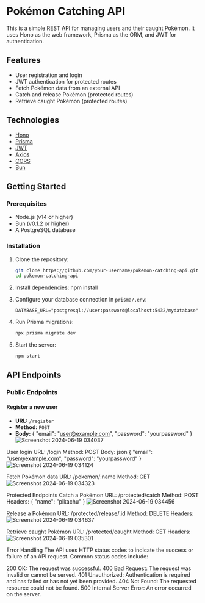 # Pokémon Catching API

This is a simple REST API for managing users and their caught Pokémon. It uses Hono as the web framework, Prisma as the ORM, and JWT for authentication.

## Features

- User registration and login
- JWT authentication for protected routes
- Fetch Pokémon data from an external API
- Catch and release Pokémon (protected routes)
- Retrieve caught Pokémon (protected routes)

## Technologies

- [Hono](https://honojs.dev/)
- [Prisma](https://www.prisma.io/)
- [JWT](https://jwt.io/)
- [Axios](https://axios-http.com/)
- [CORS](https://developer.mozilla.org/en-US/docs/Web/HTTP/CORS)
- [Bun](https://bun.sh/)

## Getting Started

### Prerequisites

- Node.js (v14 or higher)
- Bun (v0.1.2 or higher)
- A PostgreSQL database

### Installation

1. Clone the repository:

    ```bash
    git clone https://github.com/your-username/pokemon-catching-api.git
    cd pokemon-catching-api
    ```

2. Install dependencies:
    npm install
    

3. Configure your database connection in `prisma/.env`:

    ```dotenv
    DATABASE_URL="postgresql://user:password@localhost:5432/mydatabase"
    ```

4. Run Prisma migrations:

    ```bash
    npx prisma migrate dev
    ```

5. Start the server:

    ```bash
    npm start
    ```

## API Endpoints

### Public Endpoints

#### Register a new user

- **URL:** `/register`
- **Method:** `POST`
- **Body:**
  {
    "email": "user@example.com",
    "password": "yourpassword"
  }
  ![Screenshot 2024-06-19 034037](https://github.com/Tshewangdorji7257/02230312_WEB102_PA2/assets/141105711/d557f41a-cd37-4225-a006-cb22333e6a32)

User login
URL: /login
Method: POST
Body:
json
{
  "email": "user@example.com",
  "password": "yourpassword"
}
![Screenshot 2024-06-19 034124](https://github.com/Tshewangdorji7257/02230312_WEB102_PA2/assets/141105711/7b380796-a873-4f9c-9ceb-e21e2b5eb043)

Fetch Pokémon data
URL: /pokemon/:name
Method: GET
![Screenshot 2024-06-19 034323](https://github.com/Tshewangdorji7257/02230312_WEB102_PA2/assets/141105711/2fdc366d-6afb-45b1-b16a-15cccaf60d90)

Protected Endpoints
Catch a Pokémon
URL: /protected/catch
Method: POST
Headers:
{
  "name": "pikachu"
}
![Screenshot 2024-06-19 034456](https://github.com/Tshewangdorji7257/02230312_WEB102_PA2/assets/141105711/defb7941-5bc7-43df-a106-869534b10f7e)

Release a Pokémon
URL: /protected/release/:id
Method: DELETE
Headers:
![Screenshot 2024-06-19 034637](https://github.com/Tshewangdorji7257/02230312_WEB102_PA2/assets/141105711/e3538cd2-c0a6-4db2-9721-464b70471c8a)

Retrieve caught Pokémon
URL: /protected/caught
Method: GET
Headers:
![Screenshot 2024-06-19 035301](https://github.com/Tshewangdorji7257/02230312_WEB102_PA2/assets/141105711/d79500e8-2bc7-4098-a9d7-d5d603a5a667)


Error Handling
The API uses HTTP status codes to indicate the success or failure of an API request. Common status codes include:

200 OK: The request was successful.
400 Bad Request: The request was invalid or cannot be served.
401 Unauthorized: Authentication is required and has failed or has not yet been provided.
404 Not Found: The requested resource could not be found.
500 Internal Server Error: An error occurred on the server.
